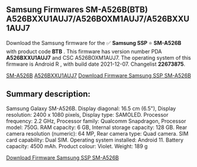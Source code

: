 <h2>Samsung Firmwares SM-A526B(BTB) A526BXXU1AUJ7/A526BOXM1AUJ7/A526BXXU1AUJ7</h2>
Download the Samsung firmware for the ✅ <strong>Samsung SSP </strong> ⭐ <strong>SM-A526B</strong> with product code <strong>BTB</strong> . This firmware has version number PDA <strong>A526BXXU1AUJ7</strong> and CSC A526BOXM1AUJ7. The operating system of this firmware is Android R , with build date 2021-12-07. Changelist <strong>22673875</strong>.


[SM-A526B](https://samfirm.shop/samsung/model/SM-A526B)
[A526BXXU1AUJ7](https://samfirm.shop/samsung/pda/A526BXXU1AUJ7)
[Download Firmware Samsung SSP SM-A526B](https://samfirm.shop/samsung/firmware/480727)
<h2>Summary description:</h2>
<p>Samsung Galaxy SM-A526B. Display diagonal: 16.5 cm (6.5"), Display resolution: 2400 x 1080 pixels, Display type: SAMOLED. Processor frequency: 2.2 GHz, Processor family: Qualcomm Snapdragon, Processor model: 750G. RAM capacity: 6 GB, Internal storage capacity: 128 GB. Rear camera resolution (numeric): 64 MP, Rear camera type: Quad camera. SIM card capability: Dual SIM. Operating system installed: Android 11. Battery capacity: 4500 mAh. Product colour: Violet. Weight: 189 g</p>


[Download Firmware Samsung SSP SM-A526B](https://samfirm.shop/samsung/firmware/480727)
